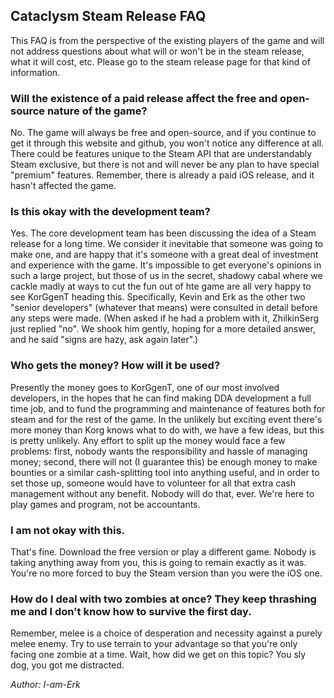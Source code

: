 ## Cataclysm Steam Release FAQ

This FAQ is from the perspective of the existing players of the game and will not address questions about what will or won't be in the steam release, what it will cost, etc. Please go to the steam release page for that kind of information.

### Will the existence of a paid release affect the free and open-source nature of the game?

No. The game will always be free and open-source, and if you continue to get it through this website and github, you won't notice any difference at all. There could be features unique to the Steam API that are understandably Steam exclusive, but there is not and will never be any plan to have special "premium" features. Remember, there is already a paid iOS release, and it hasn't affected the game.

### Is this okay with the development team?

Yes. The core development team has been discussing the idea of a Steam release for a long time. We consider it inevitable that someone was going to make one, and are happy that it's someone with a great deal of investment and experience with the game. It's impossible to get everyone's opinions in such a large project, but those of us in the secret, shadowy cabal where we cackle madly at ways to cut the fun out of hte game are all very happy to see KorGgenT heading this. Specifically, Kevin and Erk as the other two "senior developers" (whatever that means) were consulted in detail before any steps were made. (When asked if he had a problem with it, ZhilkinSerg just replied "no". We shook him gently, hoping for a more detailed answer, and he said "signs are hazy, ask again later".)

### Who gets the money? How will it be used?

Presently the money goes to KorGgenT, one of our most involved developers, in the hopes that he can find making DDA development a full time job, and to fund the programming and maintenance of features both for steam and for the rest of the game. In the unlikely but exciting event there's more money than Korg knows what to do with, we have a few ideas, but this is pretty unlikely. Any effort to split up the money would face a few problems: first, nobody wants the responsibility and hassle of managing money; second, there will not (I guarantee this) be enough money to make bounties or a similar cash-splitting tool into anything useful, and in order to set those up, someone would have to volunteer for all that extra cash management without any benefit. Nobody will do that, ever. We're here to play games and program, not be accountants.

### I am not okay with this.

That's fine. Download the free version or play a different game. Nobody is taking anything away from you, this is going to remain exactly as it was. You're no more forced to buy the Steam version than you were the iOS one.

### How do I deal with two zombies at once? They keep thrashing me and I don't know how to survive the first day.

Remember, melee is a choice of desperation and necessity against a purely melee enemy. Try to use terrain to your advantage so that you're only facing one zombie at a time. Wait, how did we get on this topic? You sly dog, you got me distracted.


*Author: I-am-Erk*
